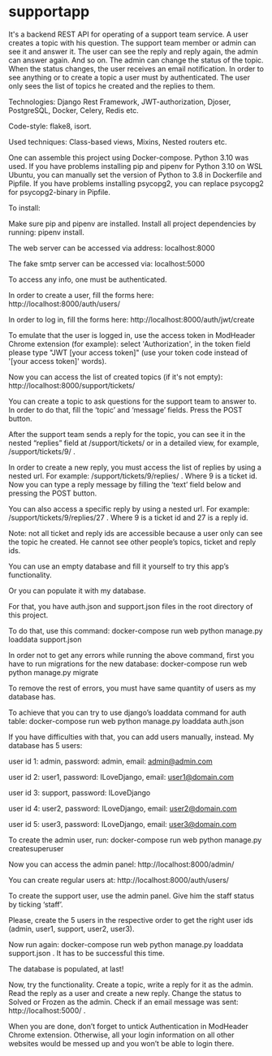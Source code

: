 # supportapp

It's a backend REST API for operating of a support team service. A user creates a topic with his question. The support team member or admin can see it and answer it. The user can see the reply and reply again, the admin can answer again. And so on. The admin can change the status of the topic. When the status changes, the user receives an email notification. In order to see anything or to create a topic a user must by authenticated. The user only sees the list of topics he created and the replies to them. 

Technologies:
Django Rest Framework, JWT-authorization, Djoser, PostgreSQL, Docker, Celery, Redis etc.

Code-style: flake8, isort.

Used techniques:
Class-based views, Mixins, Nested routers etc.

One can assemble this project using Docker-compose. Python 3.10 was used. If you have problems installing pip and pipenv for Python 3.10 on WSL Ubuntu, you can manually set the version of Python to 3.8 in Dockerfile and Pipfile. If you have problems installing psycopg2, you can replace psycopg2 for psycopg2-binary in Pipfile.

To install:

Make sure pip and pipenv are installed.
Install all project dependencies by running: pipenv install.

The web server can be accessed via address: localhost:8000

The fake smtp server can be accessed via: localhost:5000

To access any info, one must be authenticated.

In order to create a user, fill the forms here: http://localhost:8000/auth/users/ 

In order to log in, fill the forms here: http://localhost:8000/auth/jwt/create 

To emulate that the user is logged in, use the access token in ModHeader Chrome extension (for example): select 'Authorization', in the token field please type "JWT [your access token]" (use your token code instead of '[your access token]' words).
  
Now you can access the list of created topics (if it's not empty): http://localhost:8000/support/tickets/
  
You can create a topic to ask questions for the support team to answer to. In order to do that, fill the ‘topic’ and ‘message’ fields. Press the POST button.
  
After the support team sends a reply for the topic, you can see it in the nested “replies” field at /support/tickets/ or in a detailed view, for example, /support/tickets/9/ .
  
In order to create a new reply, you must access the list of replies by using a nested url. For example: /support/tickets/9/replies/ . Where 9 is a ticket id. Now you can type a reply message by filling the ‘text’ field below and pressing the POST button.
  
You can also access a specific reply by using a nested url. For example: /support/tickets/9/replies/27 . Where 9 is a ticket id and 27 is a reply id.
  
Note: not all ticket and reply ids are accessible because a user only can see the topic he created. He cannot see other people’s topics, ticket and reply ids.
  
You can use an empty database and fill it yourself to try this app’s functionality.
  
Or you can populate it with my database.
  
For that, you have auth.json and support.json files in the root directory of this project.
  
To do that, use this command: docker-compose run web python manage.py loaddata support.json 
  
In order not to get any errors while running the above command, first you have to run migrations for the new database: docker-compose run web python manage.py migrate
  
To remove the rest of errors, you must have same quantity of users as my database has.
  
To achieve that you can try to use django’s loaddata command for auth table: docker-compose run web python manage.py loaddata auth.json 
  
If you have difficulties with that, you can add users manually, instead. My database has 5 users:
  
user id 1: admin, password: admin, email: admin@admin.com

user id 2: user1, password: ILoveDjango, email: user1@domain.com

user id 3: support, password: ILoveDjango

user id 4: user2, password: ILoveDjango, email: user2@domain.com

user id 5: user3, password: ILoveDjango, email: user3@domain.com
  
To create the admin user, run: docker-compose run web python manage.py createsuperuser
  
Now you can access the admin panel: http://localhost:8000/admin/
  
You can create regular users at: http://localhost:8000/auth/users/
  
To create the support user, use the admin panel. Give him the staff status by ticking ‘staff’.
  
Please, create the 5 users in the respective order to get the right user ids (admin, user1, support, user2, user3).
  
Now run again: docker-compose run web python manage.py loaddata support.json . It has to be successful this time.

The database is populated, at last! 
  
Now, try the functionality. Create a topic, write a reply for it as the admin. Read the reply as a user and create a new reply. Change the status to Solved or Frozen as the admin. Check if an email message was sent: http://localhost:5000/ .
  
When you are done, don’t forget to untick Authentication in ModHeader Chrome extension. Otherwise, all your login information on all other websites would be messed up and you won’t be able to login there.

